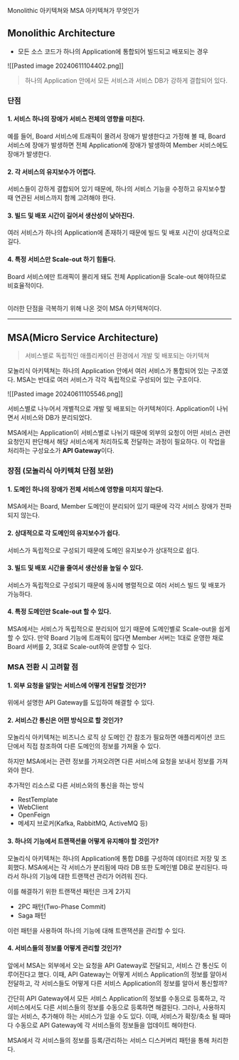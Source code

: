 Monolithic 아키텍쳐와 MSA 아키텍쳐가 무엇인가

## Monolithic Architecture

- 모든 소스 코드가 하나의 Application에 통합되어 빌드되고 배포되는 경우

![[Pasted image 20240611104402.png]]

> 하나의 Application 안에서 모든 서비스과 서비스 DB가 강하게 결합되어 있다.


### 단점

#### 1. 서비스 하나의 장애가 서비스 전체의 영향을 미친다.

예를 들어, Board 서비스에 트래픽이 몰려서 장애가 발생한다고 가정해 볼 때, Board 서비스에 장애가 발생하면 전체 Application에 장애가 발생하여 Member 서비스에도 장애가 발생한다.

#### 2. 각 서비스의 유지보수가 어렵다.

서비스들이 강하게 결합되어 있기 때문에, 하나의 서비스 기능을 수정하고 유지보수할 때 연관된 서비스까지 함께 고려해야 한다.

#### 3. 빌드 및 배포 시간이 길어서 생산성이 낮아진다.

여러 서비스가 하나의 Application에 존재하기 때문에 빌드 및 배포 시간이 상대적으로 길다.

#### 4. 특정 서비스만 Scale-out 하기 힘들다.

Board 서비스에만 트래픽이 몰리게 돼도 전체 Application을 Scale-out 해야하므로 비효율적이다.


<br>
이러한 단점을 극복하기 위해 나온 것이 MSA 아키텍쳐이다.

---
## MSA(Micro Service Architecture)

> 서비스별로 독립적인 애플리케이션 환경에서 개발 및 배포되는 아키텍쳐

모놀리식 아키텍쳐는 하나의 Application 안에서 여러 서비스가 통합되어 있는 구조였다.
MSA는 반대로 여러 서비스가 각각 독립적으로 구성되어 있는 구조이다.

![[Pasted image 20240611105546.png]]

서비스별로 나누어서 개별적으로 개발 및 배포되는 아키텍쳐이다.
Application이 나뉘면서 서비스와 DB가 분리되었다.

MSA에서는 Application이 서비스별로 나뉘기 때문에 외부의 요청이 어떤 서비스 관련 요청인지 판단해서 해당 서비스에게 처리하도록 전달하는 과정이 필요하다.
이 작업을 처리하는 구성요소가 **API Gateway**이다.

### 장점 (모놀리식 아키텍쳐 단점 보완)

#### 1. 도메인 하나의 장애가 전체 서비스에 영향을 미치지 않는다.

MSA에서는 Board, Member 도메인이 분리되어 있기 때문에 각각 서비스 장애가 전파되지 않는다.

#### 2. 상대적으로 각 도메인의 유지보수가 쉽다.

서비스가 독립적으로 구성되기 때문에 도메인 유지보수가 상대적으로 쉽다.

#### 3. 빌드 및 배포 시간을 줄여서 생산성을 높일 수 있다.

서비스가 독립적으로 구성되기 때문에 동시에 병렬적으로 여러 서비스 빌드 및 배포가 가능하다.

#### 4. 특정 도메인만 Scale-out 할 수 있다.

MSA에서는 서비스가 독립적으로 분리되어 있기 때문에 도메인별로 Scale-out을 쉽게 할 수 있다.
만약 Board 기능에 트래픽이 많다면 Member 서버는 1대로 운영한 채로 Board 서버를 2, 3대로 Scale-out하여 운영할 수 있다.


### MSA 전환 시 고려할 점

#### 1. 외부 요청을 알맞는 서비스에 어떻게 전달할 것인가?

위에서 설명한 API Gateway를 도입하여 해결할 수 있다.

#### 2. 서비스간 통신은 어떤 방식으로 할 것인가?

모놀리식 아키텍쳐는 비즈니스 로직 상 도메인 간 참조가 필요하면 애플리케이션 코드 단에서 직접 참조하여 다른 도메인의 정보를 가져올 수 있다.

하지만 MSA에서는 관련 정보를 가져오려면 다른 서비스에 요청을 보내서 정보를 가져와야 한다.

추가적인 리소스로 다른 서비스와의 통신을 하는 방식

- RestTemplate
- WebClient
- OpenFeign
- 메세지 브로커(Kafka, RabbitMQ, ActiveMQ 등)

#### 3. 하나의 기능에서 트랜잭션을 어떻게 유지해야 할 것인가?

모놀리식 아키텍쳐는 하나의 Application에 통합 DB를 구성하여 데이터르 저장 및 조회했다.
MSA에서는 각 서비스가 분리됨에 따라 DB 또한 도메인별 DB로 분리된다.
따라서 하나의 기능에 대한 트랜잭션 관리가 어려워 진다.

이를 해결하기 위한 트랜잭션 패턴은 크게 2가지

- 2PC 패턴(Two-Phase Commit)
- Saga 패턴

이런 패턴을 사용하여 하나의 기능에 대해 트랜잭션을 관리할 수 있다.


#### 4. 서비스들의 정보를 어떻게 관리할 것인가?

앞에서 MSA는 외부에서 오는 요청을 API Gateway로 전달되고, 서비스 간 통신도 이루어진다고 했다.
이때, API Gateway는 어떻게 서비스 Application의 정보를 알아서 전달하고, 각 서비스들도 어떻게 다른 서비스 Application의 정보를 알아서 통신할까?

간단히 API Gateway에서 모든 서비스 Application의 정보를 수동으로 등록하고, 각 서비스에서도 다른 서비스들의 정보를 수동으로 등록하면 해결된다.
그러나, 사용하지 않는 서비스, 추가해야 하는 서비스가 있을 수도 있다. 이때, 서비스가 확장/축소 될 때마다 수동으로 API Gateway에 각 서비스들의 정보들을 업데이트 해야한다.

MSA에서 각 서비스들의 정보를 등록/관리하는 서비스 디스커버리 패턴을 통해 처리한다.



